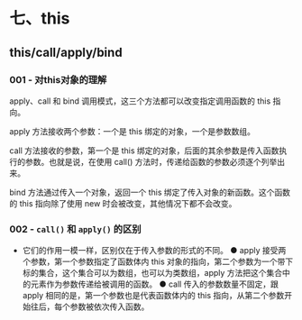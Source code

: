 # 七、this

## this/call/apply/bind

### 001 - 对this对象的理解

apply、call 和 bind 调用模式，这三个方法都可以改变指定调用函数的 this 指向。

apply 方法接收两个参数：一个是 this 绑定的对象，一个是参数数组。

call 方法接收的参数，第一个是 this 绑定的对象，后面的其余参数是传入函数执行的参数。也就是说，在使用 call() 方法时，传递给函数的参数必须逐个列举出来。

bind 方法通过传入一个对象，返回一个 this 绑定了传入对象的新函数。这个函数的 this 指向除了使用
  new 时会被改变，其他情况下都不会改变。

### 002 - `call()` 和 `apply()` 的区别

- 它们的作用一模一样，区别仅在于传入参数的形式的不同。
  ● apply 接受两个参数，第一个参数指定了函数体内 this 对象的指向，第二个参数为一个带下标的集合，这个集合可以为数组，也可以为类数组，apply 方法把这个集合中的元素作为参数传递给被调用的函数。
  ● call 传入的参数数量不固定，跟 apply 相同的是，第一个参数也是代表函数体内的 this 指向，从第二个参数开始往后，每个参数被依次传入函数。
